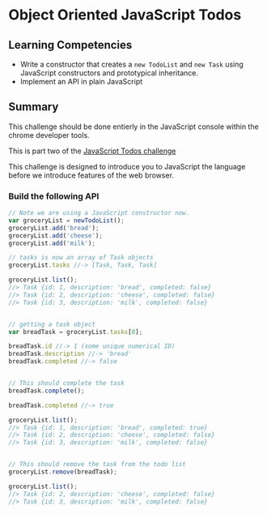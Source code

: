 # Object Oriented JavaScript Todos


## Learning Competencies

* Write a constructor that creates a `new TodoList` and `new Task` using JavaScript constructors and prototypical inheritance.
* Implement an API in plain JavaScript

## Summary

This challenge should be done entierly in the JavaScript console within the chrome developer tools.

This is part two of the [JavaScript Todos challenge](../javascript-todos)

This challenge is designed to introduce you to JavaScript the language before we introduce features of the web browser.


### Build the following API

```js
// Note we are using a JavaScript constructor now.
var groceryList = newTodoList();
groceryList.add('bread');
groceryList.add('cheese');
groceryList.add('milk');

// tasks is now an array of Task objects
groceryList.tasks //-> [Task, Task, Task]

groceryList.list();
//> Task {id: 1, description: 'bread', completed: false}
//> Task {id: 2, description: 'cheese', completed: false}
//> Task {id: 3, description: 'milk', completed: false}


// getting a task object
var breadTask = groceryList.tasks[0];

breadTask.id //-> 1 (some unique numerical ID)
breadTask.description //-> 'bread'
breadTask.completed //-> false


// This should complete the task
breadTask.complete();

breadTask.completed //-> true

groceryList.list();
//> Task {id: 1, description: 'bread', completed: true}
//> Task {id: 2, description: 'cheese', completed: false}
//> Task {id: 3, description: 'milk', completed: false}


// This should remove the task from the todo list
groceryList.remove(breadTask);

groceryList.list();
//> Task {id: 2, description: 'cheese', completed: false}
//> Task {id: 3, description: 'milk', completed: false}



```

